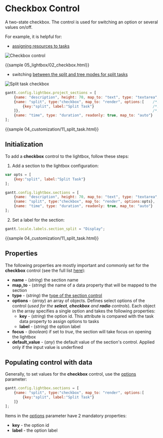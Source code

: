 Checkbox Control
==================

A two-state checkbox. The control is used for switching an option or several values on/off.

For example, it is helpful for:

- [assigning resources to tasks](desktop/resource_management.md) 

![Checkbox control](desktop/checkbox_control.png)

{{sample  05_lightbox/02_checkbox.html}}

- switching [between the split and tree modes for split tasks](desktop/split_tasks.md)

![Split task checkbox](desktop/split_task_checkbox.png)


~~~js
gantt.config.lightbox.project_sections = [
	{name: "description", height: 70, map_to: "text", type: "textarea", focus: true},
	{name: "split", type:"checkbox", map_to: "render", options:[    /*!*/
		{key:"split", label:"Split Task"}							/*!*/						
	]},																/*!*/
	{name: "time", type: "duration", readonly: true, map_to: "auto"}
];
~~~

{{sample  04_customization/11_split_task.html}}

Initialization
--------------------------

To add a **checkbox** control to the lightbox, follow these steps:

1) Add a section to the lightbox configuration:

~~~js
var opts = [
	{key:"split", label:"Split Task"}	                                    
];

gantt.config.lightbox.sections = [
	{name: "description", height: 70, map_to: "text", type: "textarea", focus: true},
	{name: "split", type:"checkbox", map_to: "render", options:opts},			/*!*/
	{name: "time", type: "duration", readonly: true, map_to: "auto"}
];
~~~

2) Set a label for the section:

~~~js
gantt.locale.labels.section_split = "Display";
~~~
	        
{{sample  04_customization/11_split_task.html}}


Properties
------------

The following properties are mostly important and commonly set for the **checkbox** control (see the full list [here](api/gantt_lightbox_config.md)):

- **name** - (*string*) the section name 
- **map_to** - (*string*) the name of a data property that will be mapped to the section
- **type** - (*string*) the [type of the section control](desktop/default_edit_form.md#lightboxcontrols)
- **options** - (*array*) an array of objects. Defines select options of the control (*used for the **select**, **checkbox**  and **radio** controls*). Each object in the array specifies a single option and takes
the following properties:
	- **key** - (*string*) the option id. This attribute is compared with the task data property to assign options to tasks
	- **label** - (*string*) the option label
- **focus** - (*boolean*) if set to *true*, the section will take focus on opening the lightbox
- **default_value** - (*any*) the default value of the section's control. Applied only if the input value is underfined
			


Populating control with data
------------------------------

Generally, to set values for the **checkbox** control, use the [options](api/gantt_lightbox_config.md) parameter:

~~~js
gantt.config.lightbox.sections = [
    {name: "split", type:"checkbox", map_to: "render", options:[
		{key:"split", label:"Split Task"}
	]}                                                                
];
~~~

Items in the [options](api/gantt_lightbox_config.md) parameter have 2 mandatory properties:

- **key** - the option id
- **label** - the option label


